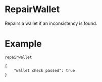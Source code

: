 # RepairWallet

Repairs a wallet if an inconsistency is found.

# Example

```
repairwallet

{
    "wallet check passed": true
}

```
